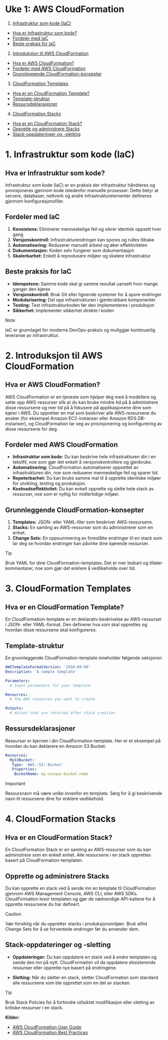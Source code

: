 # Uke 1: AWS CloudFormation

1. [Infrastruktur som kode (IaC)](#infrastruktur-som-kode-iac)
  - [Hva er Infrastruktur som kode?](#hva-er-infrastruktur-som-kode)
  - [Fordeler med IaC](#fordeler-med-iac)
  - [Beste praksis for IaC](#beste-praksis-for-iac)
2. [Introduksjon til AWS CloudFormation](#introduksjon-til-aws-cloudformation)
  - [Hva er AWS CloudFormation?](#hva-er-aws-cloudformation)
  - [Fordeler med AWS CloudFormation](#fordeler-med-aws-cloudformation)
  - [Grunnleggende CloudFormation-konsepter](#grunnleggende-cloudformation-konsepter)
3. [CloudFormation Templates](#cloudformation-templates)
  - [Hva er en CloudFormation Template?](#hva-er-en-cloudformation-template)
  - [Template-struktur](#template-struktur)
  - [Ressursdeklarasjoner](#ressursdeklarasjoner)
4. [CloudFormation Stacks](#cloudformation-stacks)
  - [Hva er en CloudFormation Stack?](#hva-er-en-cloudformation-stack)
  - [Opprette og administrere Stacks](#opprette-og-administrere-stacks)
  - [Stack-oppdateringer og -sletting](#stack-oppdateringer-og--sletting)

# **1. Infrastruktur som kode (IaC)**

## Hva er Infrastruktur som kode?

Infrastruktur som kode (IaC) er en praksis der infrastruktur håndteres og provisjoneres gjennom kode istedenfor manuelle prosesser. Dette betyr at servere, databaser, nettverk og andre infrastrukturelementer defineres gjennom konfigurasjonsfiler.

## Fordeler med IaC

1. **Konsistens:** Eliminerer menneskelige feil og sikrer identisk oppsett hver gang
2. **Versjonskontroll:** Infrastrukturendringer kan spores og rulles tilbake
3. **Automatisering:** Reduserer manuelt arbeid og øker effektiviteten
4. **Dokumentasjon:** Koden selv fungerer som dokumentasjon
5. **Skalerbarhet:** Enkelt å reprodusere miljøer og skalere infrastruktur

## Beste praksis for IaC

- **Idempotens:** Samme kode skal gi samme resultat uansett hvor mange ganger den kjøres
- **Versjonskontroll:** Bruk Git eller lignende systemer for å spore endringer
- **Modularisering:** Del opp infrastrukturen i gjenbrukbare komponenter
- **Testing:** Test infrastrukturkoden før den implementeres i produksjon
- **Sikkerhet:** Implementer sikkerhet direkte i koden

> [!NOTE]
> IaC er grunnlaget for moderne DevOps-praksis og muliggjør kontinuerlig leveranse av infrastruktur.

# **2. Introduksjon til AWS CloudFormation**

## Hva er AWS CloudFormation?

AWS CloudFormation er en tjeneste som hjelper deg med å modellere og sette opp AWS-ressurser slik at du kan bruke mindre tid på å administrere disse ressursene og mer tid på å fokusere på applikasjonene dine som kjører i AWS. Du oppretter en mal som beskriver alle AWS-ressursene du ønsker (for eksempel Amazon EC2-instanser eller Amazon RDS DB-instanser), og CloudFormation tar seg av provisjonering og konfigurering av disse ressursene for deg.

## Fordeler med AWS CloudFormation

- **Infrastruktur som kode:** Du kan beskrive hele infrastrukturen din i en tekstfil, noe som gjør det enkelt å versjonskontrollere og gjenbruke.
- **Automatisering:** CloudFormation automatiserer oppsettet av infrastrukturen din, noe som reduserer menneskelige feil og sparer tid.
- **Repeterbarhet:** Du kan bruke samme mal til å opprette identiske miljøer for utvikling, testing og produksjon.
- **Kostnadseffektivitet:** Du kan enkelt opprette og slette hele stack av ressurser, noe som er nyttig for midlertidige miljøer.

## Grunnleggende CloudFormation-konsepter

1. **Templates:** JSON- eller YAML-filer som beskriver AWS-ressursene.
2. **Stacks:** En samling av AWS-ressurser som du administrerer som en enhet.
3. **Change Sets:** En oppsummering av foreslåtte endringer til en stack som lar deg se hvordan endringer kan påvirke dine kjørende ressurser.

> [!TIP]
> Bruk YAML for dine CloudFormation-templates. Det er mer lesbart og tillater kommentarer, noe som gjør det enklere å vedlikeholde over tid.

# **3. CloudFormation Templates**

## Hva er en CloudFormation Template?

En CloudFormation-template er en deklarativ beskrivelse av AWS-ressurser i JSON- eller YAML-format. Den definerer hva som skal opprettes og hvordan disse ressursene skal konfigureres.

## Template-struktur

En grunnleggende CloudFormation-template inneholder følgende seksjoner:

```yaml
AWSTemplateFormatVersion: '2010-09-09'
Description: 'A sample template'

Parameters:
  # Input parameters for your template

Resources:
  # The AWS resources you want to create

Outputs:
  # Values that are returned after stack creation
```

## Ressursdeklarasjoner

Ressurser er kjernen i din CloudFormation-template. Her er et eksempel på hvordan du kan deklarere en Amazon S3 Bucket:

```yaml
Resources:
  MyS3Bucket:
   Type: 'AWS::S3::Bucket'
   Properties:
    BucketName: my-unique-bucket-name
```

> [!IMPORTANT]
> Ressursnavn må være unike innenfor en template. Sørg for å gi beskrivende navn til ressursene dine for enklere vedlikehold.

# **4. CloudFormation Stacks**

## Hva er en CloudFormation Stack?

En CloudFormation Stack er en samling av AWS-ressurser som du kan administrere som en enkelt enhet. Alle ressursene i en stack opprettes basert på CloudFormation-templaten.

## Opprette og administrere Stacks

Du kan opprette en stack ved å sende inn en template til CloudFormation gjennom AWS Management Console, AWS CLI, eller AWS SDKs. CloudFormation leser templaten og gjør de nødvendige API-kallene for å opprette ressursene du har definert.

> [!CAUTION]
> Vær forsiktig når du oppretter stacks i produksjonsmiljøer. Bruk alltid Change Sets for å se forventede endringer før du anvender dem.

## Stack-oppdateringer og -sletting

- **Oppdateringer:** Du kan oppdatere en stack ved å endre templaten og sende den inn på nytt. CloudFormation vil da oppdatere eksisterende ressurser eller opprette nye basert på endringene.

- **Sletting:** Når du sletter en stack, sletter CloudFormation som standard alle ressursene som ble opprettet som en del av stacken.

> [!TIP]
> Bruk Stack Policies for å forhindre utilsiktet modifikasjon eller sletting av kritiske ressurser i en stack.

**Kilder:**

- [AWS CloudFormation User Guide](https://docs.aws.amazon.com/AWSCloudFormation/latest/UserGuide/Welcome.html)
- [AWS CloudFormation Best Practices](https://docs.aws.amazon.com/AWSCloudFormation/latest/UserGuide/best-practices.html)


